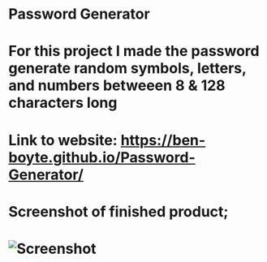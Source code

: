 # Password Generator

# For this project I made the password generate random symbols, letters, and numbers betweeen 8 & 128 characters long

# Link to website: https://ben-boyte.github.io/Password-Generator/

# Screenshot of finished product;

# ![Screenshot](./assets/Screenshot.PNG "Screenshot")